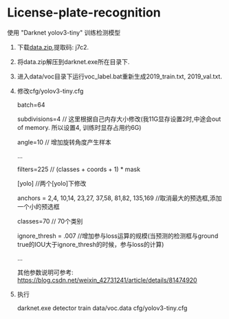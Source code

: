 # License-plate-recognition
使用 "Darknet yolov3-tiny" 训练检测模型

1. 下载[data.zip](https://pan.baidu.com/s/1_Wgy_3mBgNREXXn7HRfAHw),提取码: j7c2.
2. 将data.zip解压到darknet.exe所在目录下.
3. 进入data/voc目录下运行voc_label.bat重新生成2019_train.txt, 2019_val.txt.
4. 修改cfg/yolov3-tiny.cfg

    batch=64
    
    subdivisions=4    // 这里根据自己内存大小修改(我11G显存设置2时,中途会out of memory. 所以设置4, 训练时显存占用约6G)
    
    angle=10          // 增加旋转角度产生样本
    
    ...
    
    filters=225       // (classes + coords + 1) * mask
    
    [yolo]            //两个[yolo]下修改
    
    anchors = 2,4,  10,14,  23,27,  37,58,  81,82,  135,169     //取消最大的预选框,添加一个小的预选框
    
    classes=70              // 70个类别
    
    ignore_thresh = .007    //增加参与loss运算的规模(当预测的检测框与ground true的IOU大于ignore_thresh的时候，参与loss的计算)
    
    ...
    
    其他参数说明可参考: https://blog.csdn.net/weixin_42731241/article/details/81474920
    
5. 执行 

    darknet.exe detector train data/voc.data cfg/yolov3-tiny.cfg
    
